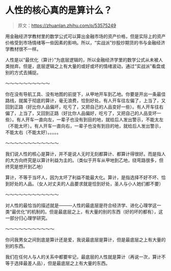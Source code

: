 # 人性的核心真的是算计么？

> 原文：<https://zhuanlan.zhihu.com/p/53575249>

用金融经济学教材里的数学公式可以算出金融市场的资产价格，但是实际上的资产价格受到市场情绪等一些因素的影响。所以，“实战派”炒股炒期货的书与金融经济学教材很不一样。

人性是以“最优化（算计）”为底层逻辑的，所以金融经济学里的数学公式从未被人类抛弃。但是，底层逻辑之上有大量的或好或坏的情绪波动，通过“实战派”看盘或别的方式去捕捉。

～～～～～～～～～～

你在没有导航工具、没有地图的前提下，从甲地开车到乙地。你要是开出一条最佳路线，就属于彻底的算计，毫无浪费，恰到好处。有人开车往左偏了，上当了，又回到正路（好比你人品偏坏，吃亏了，又把自己的人品变好一些）。有人开车往右偏了，上当了，又回到正路（好比你人品偏好，吃亏了，又把自己的人品变坏一些）。有人开车一直向左，一辈子也没有到目的地，就给后人发出警示，不能太左（不能太坏）。有人开车一直向右，一辈子也没有到目的地，就给后人发出警示，不能太右（不能太好）。。。。。

～～～～～～～～～～～～

我们说人性的核心是算计，并不是说人无时无刻都算计、都算计得很好。而是指人的大方向终究是以算计利益为主的。（类似于开车从甲地到乙地，绕弯路很多，但终究是想开到乙地）

算计，不等于当坏人，因为太坏了利益不能最大化。算计，是指选择不好不坏、恰到好处的人品。（女人对丈夫的人品要求就是恰到好处，圣人与小人她们都不要）

～～～～～～～～～～～～

对人性的最恰当的描述就是———人性的最底层是符合经济学、进化心理学这一类“最优化”的机制的。但是最底层之上，有大量的别的东西（好的坏的都有），这一部分归心理学研究。

～～～～～～～～～～～

你问我男女之间到底是算计还是爱，我说最底层是算计，但是最底层之上有大量的别的东西。

我们在任何人与人的关系中都要牢记，最底层的人性就是算计（再说一次，算计不等于选择最差人品），但是最底层之上有大量的东西。